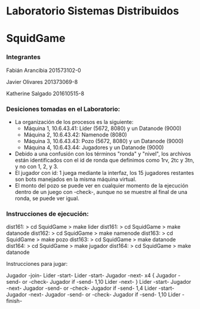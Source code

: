 # Laboratorio Sistemas Distribuidos
# SquidGame

### Integrantes
Fabián Arancibia 201573102-0

Javier Olivares 201373069-8

Katherine Salgado 201610515-8
	
### Desiciones tomadas en el Laboratorio:

- La organización de los procesos es la siguiente:
	- Máquina 1, 10.6.43.41: Líder (5672, 8080) y un Datanode (9000)
	- Máquina 2, 10.6.43.42: Namenode (8080)
	- Máquina 3, 10.6.43.43: Pozo (5672, 8080) y un Datanode (9000)
	- Máquina 4, 10.6.43.44: Jugadores y un Datanode (9000)
- Debido a una confusión con los términos "ronda" y "nivel", los archivos están identificados con el id de ronda que definimos como 1rv, 2tc y 3tn, y no con 1, 2, y 3.
- El jugador con id: 1 juega mediante la interfaz, los 15 jugadores restantes son bots manejados en la misma máquina virtual. 
- El monto del pozo se puede ver en cualquier momento de la ejecución dentro de un juego con -check-, aunque no se muestre al final de una ronda, se puede ver igual.

### Instrucciones de ejecución:

dist161:
	> cd SquidGame
	> make lider
dist161:
	> cd SquidGame
	> make datanode
dist162:
	> cd SquidGame
	> make namenode
dist163:
	> cd SquidGame
	> make pozo
dist163:
	> cd SquidGame
	> make datanode
dist164:
	> cd SquidGame
	> make jugador
dist164:
	> cd SquidGame
	> make datanode

Instrucciones para jugar:

Jugador -join-
Lider -start-
Lider -start-
Jugador -next-
x4 {
	Jugador -send- or -check-
	Jugador if -send- 1,10
	Lider -next-
}
Lider -start-
Jugador -next-
Jugador -send- or -check-
Jugador if -send- 1,4
Lider -start-
Jugador -next-
Jugador -send- or -check-
Jugador if -send- 1,10
Lider -finish-

